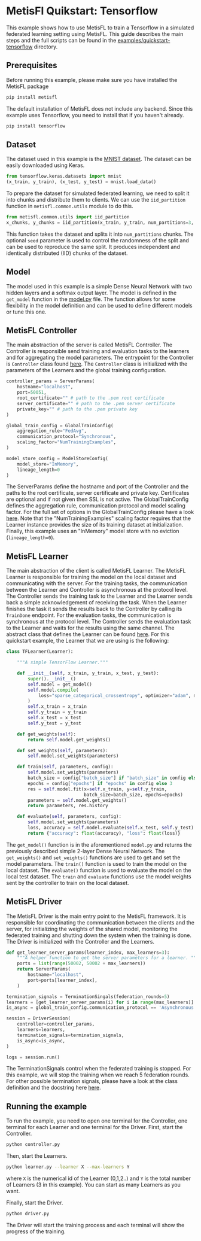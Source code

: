 # MetisFl Quikstart: Tensorflow

This example shows how to use MetisFL to train a Tensorflow in a simulated federated learning setting using MetisFL. This guide describes the main steps and the full scripts can be found in the [examples/quickstart-tensorflow](https://github.com/NevronAI/metisfl/tree/main/examples/quickstart-tensorflow) directory. 

## Prerequisites

Before running this example, please make sure you have installed the MetisFL package 

```bash
pip install metisfl
```

The default installation of MetisFL does not include any backend. Since this example uses Tensorflow, you need to install that if you haven't already. 

```bash
pip install tensorflow
```

## Dataset

The dataset used in this example is the [MNIST dataset](http://yann.lecun.com/exdb/mnist/). The dataset can be easily downloaded using Keras. 

```python
from tensorflow.keras.datasets import mnist
(x_train, y_train), (x_test, y_test) = mnist.load_data()
```

To prepare the dataset for simulated federated learning, we need to split it into chunks and distribute them to clients. We can use the `iid_partition` function in `metisfl.common.utils`  module to do this. 

```python
from metisfl.common.utils import iid_partition
x_chunks, y_chunks = iid_partition(x_train, y_train, num_partitions=3, seed=1990)
```

This function takes the dataset and splits it into `num_partitions` chunks. The optional `seed` parameter is used to control the randomness of the split and can be used to reproduce the same split. It produces independent and identically distributed (IID) chunks of the dataset.

## Model 

The model used in this example is a simple Dense Neural Network with two hidden layers and a softmax output layer. The model is defined in the `get_model` function in the [model.py](https://github.com/NevronAI/metisfl/blob/main/examples/quickstart-tensorflow/model.py) file. The function allows for some flexibility in the model definition and can be used to define different models or tune this one.

## MetisFL Controller

The main abstraction of the server is called MetisFL Controller. The Controller is responsible send training and evaluation tasks to the learners and for aggregating the model parameters. The entrypoint for the Controller is `Controller` class found [here](https://github.com/NevronAI/metisfl/blob/127ad7147133d25188fc07018f2d031d6ad1b622/metisfl/controller/controller_instance.py#L10). The `Controller` class is initialized with the parameters of the Learners and the global training configuration. 

```python 
controller_params = ServerParams(
    hostname="localhost",
    port=50051,
    root_certificate="" # path to the .pem root certificate
    server_certificate="" # path to the .pem server certificate
    private_key="" # path to the .pem private key
)

global_train_config = GlobalTrainConfig(
    aggregation_rule="FedAvg",
    communication_protocol="Synchronous",
    scaling_factor="NumTrainingExamples",
)

model_store_config = ModelStoreConfig(
    model_store="InMemory",
    lineage_length=0
)
```

The ServerParams define the hostname and port of the Controller and the paths to the root certificate, server certificate and private key. Certificates are optional and if not given then SSL is not active. The GlobalTrainConfig defines the aggregation rule, communication protocol and model scaling factor. For the full set of options in the GlobalTrainConfig please have a look [here](https://github.com/NevronAI/metisfl/blob/127ad7147133d25188fc07018f2d031d6ad1b622/metisfl/common/types.py#L99). Note that the "NumTrainingExamples" scaling factor requires that the Learner instance provides the size of its training dataset at initialization. Finally, this example uses an "InMemory" model store with no eviction (`lineage_length=0`). 


## MetisFL Learner

The main abstraction of the client is called MetisFL Learner. The MetisFL Learner is responsible for training the model on the local dataset and communicating with the server. For the training tasks, the communication between the Learner and Controller is asynchronous at the protocol level. The Controller sends the training task to the Learner and the Learner sends back a simple acknowledgement of receiving the task. When the Learner finishes the task it sends the results back to the Controller by calling its `TrainDone` endpoint. For the evaluation tasks, the communication is synchronous at the protocol level. The Controller sends the evaluation task to the Learner and waits for the results using the same channel. The abstract class that defines the Learner can be found [here](
    https://github.com/NevronAI/metisfl/blob/main/metisfl/learner/learner.py). For this quickstart example, the Learner that we are using is the following: 

```python
class TFLearner(Learner):

    """A simple TensorFlow Learner."""

    def __init__(self, x_train, y_train, x_test, y_test):
        super().__init__()
        self.model = get_model()
        self.model.compile(
            loss="sparse_categorical_crossentropy", optimizer="adam", metrics=["accuracy"]
        )
        self.x_train = x_train
        self.y_train = y_train
        self.x_test = x_test
        self.y_test = y_test

    def get_weights(self):
        return self.model.get_weights()

    def set_weights(self, parameters):
        self.model.set_weights(parameters)

    def train(self, parameters, config):
        self.model.set_weights(parameters)
        batch_size = config["batch_size"] if "batch_size" in config else 64
        epochs = config["epochs"] if "epochs" in config else 3
        res = self.model.fit(x=self.x_train, y=self.y_train,
                             batch_size=batch_size, epochs=epochs)
        parameters = self.model.get_weights()
        return parameters, res.history

    def evaluate(self, parameters, config):
        self.model.set_weights(parameters)
        loss, accuracy = self.model.evaluate(self.x_test, self.y_test)
        return {"accuracy": float(accuracy), "loss": float(loss)}
```

The `get_model()` function is in the aforementioned `model.py` and returns the previously described simple 2-layer Dense Neural Network. The `get_weights()` and `set_weights()` functions are used to get and set the model parameters. The `train()` function is used to train the model on the local dataset. The `evaluate()` function is used to evaluate the model on the local test dataset. The `train` and `evaluate` functions use the model weights sent by the controller to train on the local dataset. 


## MetisFL Driver

The MetisFL Driver is the main entry point to the MetisFL framework. It is responsible for coordinating the communication between the clients and the server, for initializing the weights of the shared model, monitoring the federated training and shutting down the system when the training is done. The Driver is initialized with the Controller and the Learners. 

```python
def get_learner_server_params(learner_index, max_learners=3):
    """A helper function to get the server parameters for a learner. """
    ports = list(range(50002, 50002 + max_learners))
    return ServerParams(
        hostname="localhost",
        port=ports[learner_index],
    )

termination_signals = TerminationSingals(federation_rounds=5)
learners = [get_learner_server_params(i) for i in range(max_learners)]
is_async = global_train_config.communication_protocol == 'Asynchronous'

session = DriverSession(
    controller=controller_params,
    learners=learners,
    termination_signals=termination_signals,
    is_async=is_async,
)

logs = session.run()
```
The TerminationSignals control when the federated training is stopped. For this example, we will stop the training when we reach 5 federation rounds. For other possible termination signals, please have a look at the class definition and the docstring here [here](https://github.com/NevronAI/metisfl/blob/127ad7147133d25188fc07018f2d031d6ad1b622/metisfl/common/types.py#L18).
## Running the example

To run the example, you need to open one terminal for the Controller, one terminal for each Learner and one terminal for the Driver. First, start the Controller. 

```bash
python controller.py
```

Then, start the Learners. 

```bash
python learner.py --learner X --max-learners Y
```

where `X` is the numerical id of the Learner (0,1,2..) and `Y` is the total number of Learners (3 in this example). You can start as many Learners as you want. 

Finally, start the Driver. 

```bash
python driver.py
```

The Driver will start the training process and each terminal will show the progress of the training.